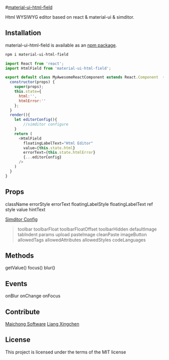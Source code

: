 #[material-ui-html-field](https://github.com/maichong/material-ui-html-field)

Html WYSIWYG editor based on react & material-ui & simditor.

## Installation

material-ui-html-field is available as an [npm package](https://www.npmjs.org/package/material-ui-html-field).
```sh
npm i material-ui-html-field
```

```js
import React from 'react';
import HtmlField from 'material-ui-html-field';

export default class MyAwesomeReactComponent extends React.Component  {
  constructor(props) {
    super(props);
    this.state={
      html:'',
      htmlError:''
    };
  }
  render(){
    let editorConfig(){
		//simditor configure
    }
    return (
      <HtmlField
        floatingLabelText="Html Editor"
        value={this.state.html}
        errorText={this.state.htmlError}
        {...editorConfig}
      />
    )
  }
}
```

## Props
className
errorStyle
errorText
floatingLabelStyle
floatingLabelText
ref
style
value
hintText

[Simditor Config](http://simditor.tower.im/docs/doc-config.html)
>toolbar
toolbarFloat
toolbarFloatOffset
toolbarHidden
defaultImage
tabIndent
params
upload
pasteImage
cleanPaste
imageButton
allowedTags
allowedAttributes
allowedStyles
codeLanguages

## Methods
getValue()
focus()
blur()

## Events
onBlur
onChange
onFocus

## Contribute
[Maichong Software](http://maichong.it)
[Liang Xingchen](https://github.com/liangxingchen)

## License
This project is licensed under the terms of the MIT license
